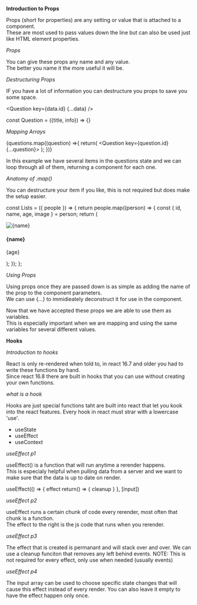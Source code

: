 **Introduction to Props**

Props (short for properties) are any setting or value that is attached to a component.  
These are most used to pass values down the line but can also be used just like HTML element properties.

_Props_

You can give these props any name and any value.  
The better you name it the more useful it will be.

_Destructuring Props_

IF you have a lot of information you can destructure you props to save you some space.

<Question
key={data.id}
{...data}
/>

const Question = ({title, info}) => {}

_Mapping Arrays_

{questions.map((question) =>{
return(
<Question key={question.id} {...question}>
);
})}

In this example we have several items in the questions state and we can loop through all of them, returning a <Question/> component for each one.

_Anatomy of .map()_

You can destructure your item if you like, this is not required but does make the setup easier.

const Lists = ({ people }) => {
return people.map((person) => {
const { id, name, age, image } = person;
return (

<article key={id} className="lists">
<img src={image} alt={name} />
<div>
<h4>{name}</h4>
<p>{age}</p>
</div>
</article>
);
});
};

_Using Props_

Using props once they are passed down is as simple as adding the name of the prop to the component parameters.  
We can use {...} to immidieately deconstruct it for use in the component.

Now that we have accepted these props we are able to use them as variables.  
This is especially important when we are mapping and using the same variables for several different values.

**Hooks**

_Introduction to hooks_

React is only re-rendered when told to, in react 16.7 and older you had to write these functions by hand.  
Since react 16.8 there are built in hooks that you can use without creating your own functions.

_what is a hook_

Hooks are just special functions taht are built into react that let you kook into the react features.
Every hook in react must strar with a lowercase 'use'.

- useState
- useEffect
- useContext

_useEffect p1_

useEffect() is a function that will run anytime a rerender happens.  
This is especialy helpful when pulling data from a server and we want to make sure that the data is up to date on render.

useEffect(() => {
effect
return() => {
cleanup
}
}, [input])

_useEffect p2_

useEffect runs a certain chunk of code every rerender, most often that chunk is a function.  
The effect to the right is the js code that runs when you rerender.

_useEffect p3_

The effect that is created is permanant and will stack over and over.
We can use a cleanup funciton that removes any left behind events.
NOTE: This is not required for every effect, only use when needed (usually events)

_useEffect p4_

The input array can be used to choose specific state changes that will cause this effect instead of every render.
You can also leave it empty to have the effect happen only once.
